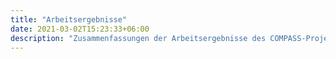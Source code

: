 ```yaml
---
title: "Arbeitsergebnisse"
date: 2021-03-02T15:23:33+06:00
description: "Zusammenfassungen der Arbeitsergebnisse des COMPASS-Projekts zum Download"
---
```

